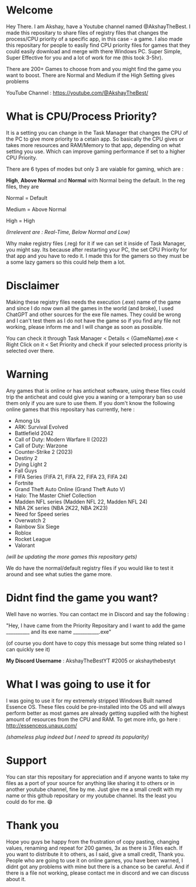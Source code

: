 
# Welcome

Hey There. I am Akshay, have a Youtube channel named @AkshayTheBest. I made this repositary to share files of registry files that changes the process/CPU priority of a specific app, in this case - a game. I also made this repositary for people to easily find CPU priority files for games that they could easily download and merge with there Windows PC. Super Simple, Super Effective for you and a lot of work for me (this took 3-5hr).


There are 200+ Games to choose from and you might find the game you want to boost. There are Normal and Medium if the High Setting gives problems


YouTube Channel : https://youtube.com/@AkshayTheBest/

# What is CPU/Process Priority?

It is a setting you can change in the Task Manager that changes the CPU of the PC to give more priority to a cetain app. So basically the CPU gives or takes more resources and RAM/Memory to that app, depending on what setting you use. Which can improve gaming performance if set to a higher CPU Priority.


 There are 6 types of modes but only 3 are vaiable for gaming, which are :


**High**, **Above Normal** and **Normal**  with Normal being the default. In the reg files, they are

Normal = Default

Medium = Above Normal

High = High


 *(Irrelevent are : *Real-Time*, *Below Normal* and *Low*)*

Why make registry files (.reg) for it if we can set it inside of Task Manager, you might say. Its because after restarting your PC, the set CPU Priority for that app and you have to redo it. I made this for the gamers so they must be a some lazy gamers so this could help them a lot.


# Disclaimer

Making these registry files needs the execution (.exe) name of the game and since I do now own all the games in the world (and broke), I used ChatGPT and other sources for the exe file names. They could be wrong and I can't test them as I do not have the game so if you find any file not working, please inform me and I will change as soon as possible.

You can check it through Task Manager < Details < {GameName}.exe < Right Click on it < Set Priority and check if your selected process priority is selected over there.


# Warning

Any games that is online or has anticheat software, using these files could trip the anticheat and could give you a waning or a temporary ban so use them only if you are sure to use them. If you dom't know the following online games that this repositary has currently, here :

- Among Us
- ARK: Survival Evolved
- Battlefield 2042
- Call of Duty: Modern Warfare II (2022)
- Call of Duty: Warzone
- Counter-Strike 2 (2023)
- Destiny 2
- Dying Light 2
- Fall Guys
- FIFA Series (FIFA 21, FIFA 22, FIFA 23, FIFA 24)
- Fortnite
- Grand Theft Auto Online (Grand Theft Auto V)
- Halo: The Master Chief Collection
- Madden NFL series (Madden NFL 22, Madden NFL 24)
- NBA 2K series (NBA 2K22, NBA 2K23)
- Need for Speed series
- Overwatch 2
- Rainbow Six Siege
- Roblox
- Rocket League
- Valorant


*(will be updating the more games this repositary gets)*


We do have the normal/default registry files if you would like to test it around and see what suties the game more.

# Didnt find the game you want?

Well have no worries. You can contact me in Discord and say the following :


"Hey, I have came from the Priority Repositary and I want to add the game __________ and its exe name ___________.exe"

(of course you dont have to copy this message but some thing related so I can quickly see it)

**My Discord Username** : AkshayTheBestYT #2005 or akshaythebestyt


# What I was going to use it for

I was going to use it for my extremely stripped Windows Built named Essence OS. These files could be pre-installed into the OS and will always perform better as most games are already getting supplied with the highest amount of resources from the CPU and RAM. To get more info, go here : http://essenceos.unaux.com/

*(shameless plug indeed but I need to spread its popularity)*


# Support

You can star this repositary for appreciation and if anyone wants to take my files as a port of your source for anything like sharing it to others or in another youtube channel, fine by me. Just give me a small credit with my name or this github repositary or my youtube channel. Its the least you could do for me. 😄


# Thank you

Hope you guys be happy from the frustration of copy pasting, changing values, renaming and repeat for 200 games, 3x as there is 3 files each. If you want to distribute it to others, as I said, give a small credit, Thank you. People who are going to use it on online games, you have been warned, I didnt got any problems with mine but there is a chance so be careful. And if there is a file not working, please contact me in discord and we can discuss about it.


